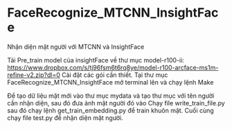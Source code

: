 # FaceRecognize_MTCNN_InsightFace
Nhận diện mặt người với MTCNN và InsightFace

Tải Pre_train model của insightFace về thư mục model-r100-ii: https://www.dropbox.com/s/tj96fsm6t6rq8ye/model-r100-arcface-ms1m-refine-v2.zip?dl=0
Cài đặt các gói cần thiết.
Tại thư mục FaceRecognize_MTCNN_InsightFace mở terminal lên và chạy lệnh Make

Để tạo dữ liệu mặt mới vào thư mục mydata và tạo thư mục với tên người cần nhận diện, sau đó đưa ảnh mặt người đó vào
Chạy file write_train_file.py sau đó chạy lệnh get_train_embedding.py để train khuôn mặt.
Cuối cùng chạy file test.py để nhận diện mặt người.
